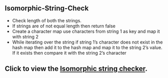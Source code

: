 ## Isomorphic-String-Check

* Check length of both the strings.
* If strings are of not equal length then return false
* Create a character map use characters from string 1 as key and map it with string 2
* While iterating over the string if string 1’s character does not exist in the hash map then add it to the hash map and map it to the string 2’s value. If it exists then compare it with the string 2’s character

## Click to view the [Isomorphic string checker](https://danrejsa.github.io/Ismorphic-String-Check/).
